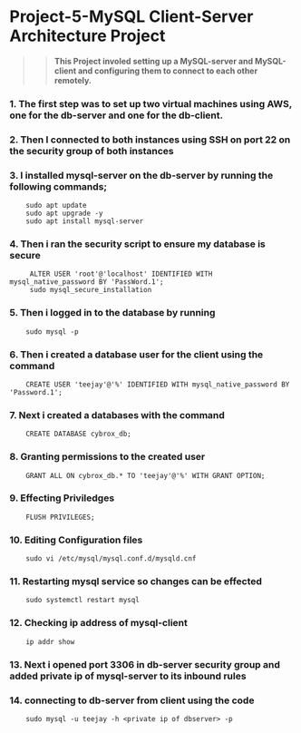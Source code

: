 # Project-5-MySQL Client-Server Architecture Project  

>>**This Project involed setting up a MySQL-server and MySQL-client and configuring them to connect to each other remotely.**  

### 1.  The first step was to set up two virtual machines using AWS, one for the db-server and one for the db-client.

### 2.  Then I connected to both instances using SSH on port 22 on the security group of both instances 

### 3.  I installed mysql-server on the db-server by running the following commands;
        sudo apt update 
        sudo apt upgrade -y 
        sudo apt install mysql-server 
        
### 4.  Then i ran the security script to ensure my database is secure 
         ALTER USER 'root'@'localhost' IDENTIFIED WITH                   mysql_native_password BY 'PassWord.1';
         sudo mysql_secure_installation

### 5.  Then i logged in to the database by running 
        sudo mysql -p 

### 6.  Then i created a database user for the client using the command 
        CREATE USER 'teejay'@'%' IDENTIFIED WITH mysql_native_password BY 'Password.1';

### 7.  Next i created a databases with the command 
        CREATE DATABASE cybrox_db;
### 8.  Granting permissions to the created user 
        GRANT ALL ON cybrox_db.* TO 'teejay'@'%' WITH GRANT OPTION;
### 9.  Effecting Priviledges 
        FLUSH PRIVILEGES;
### 10. Editing Configuration files 
        sudo vi /etc/mysql/mysql.conf.d/mysqld.cnf
### 11. Restarting mysql service so changes can be effected 
        sudo systemctl restart mysql 
### 12. Checking ip address of mysql-client 
        ip addr show 
### 13. Next i opened port 3306 in db-server security group and added   private ip of mysql-server to its inbound rules

### 14. connecting to db-server from client using the code 
        sudo mysql -u teejay -h <private ip of dbserver> -p


